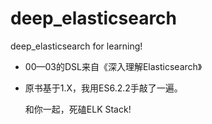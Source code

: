 # deep_elasticsearch
deep_elasticsearch for learning!

- 00—03的DSL来自《深入理解Elasticsearch》
- 原书基于1.X，我用ES6.2.2手敲了一遍。


    和你一起，死磕ELK Stack!
